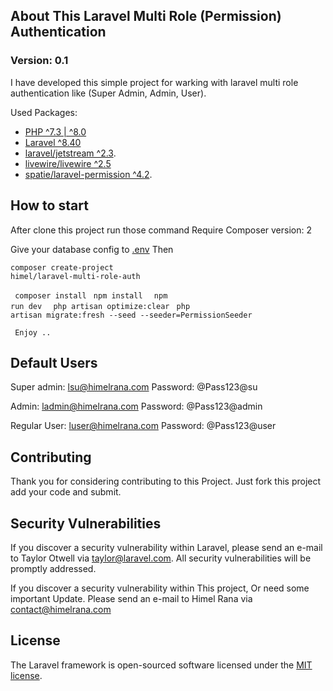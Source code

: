  

## About This Laravel Multi Role (Permission) Authentication
### Version: 0.1

I have developed this simple project for warking with laravel multi role authentication like (Super Admin, Admin, User).

Used Packages:
- [PHP ^7.3 | ^8.0](https://php.net)
- [Laravel ^8.40](https://laravel.com/docs/8.x/installation)
- [laravel/jetstream ^2.3](https://jetstream.laravel.com/2.x/introduction.html).
- [livewire/livewire ^2.5](https://jetstream.laravel.com/2.x/stacks/livewire.html) 
- [spatie/laravel-permission ^4.2](https://spatie.be/docs/laravel-permission/v4/installation-laravel).

## How to start
After clone this project run those command 
Require Composer version: 2

Give your database config to [.env]() Then

<code>composer create-project himel/laravel-multi-role-auth</code>

<code> composer install</code>
<code> npm install </code>
<code> npm run dev </code>
<code> php artisan optimize:clear</code>
<code> php artisan migrate:fresh --seed --seeder=PermissionSeeder</code>

<code> Enjoy .. </code>
## Default Users
Super admin: lsu@himelrana.com
Password: @Pass123@su

Admin: ladmin@himelrana.com
Password: @Pass123@admin

Regular User: luser@himelrana.com
Password: @Pass123@user

## Contributing

Thank you for considering contributing to this Project. 
Just fork this project add your code and submit.

## Security Vulnerabilities

If you discover a security vulnerability within Laravel, please send an e-mail to Taylor Otwell via [taylor@laravel.com](mailto:taylor@laravel.com). All security vulnerabilities will be promptly addressed.

If you discover a security vulnerability within This project, Or need some important Update. Please send an e-mail to Himel Rana via [contact@himelrana.com](mailto:contact@himelrana.com)

## License

The Laravel framework is open-sourced software licensed under the [MIT license](https://opensource.org/licenses/MIT).
